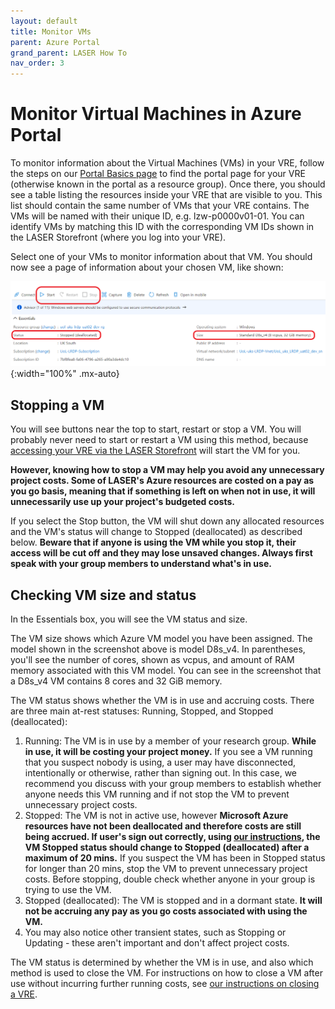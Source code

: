```yaml
---
layout: default
title: Monitor VMs
parent: Azure Portal
grand_parent: LASER How To
nav_order: 3
---
```


# Monitor Virtual Machines in Azure Portal

To monitor information about the Virtual Machines (VMs) in your VRE, follow the steps on our [Portal Basics page](./portal_basics.html) to find the portal page for your VRE (otherwise known in the portal as a resource group). Once there, you should see a table listing the resources inside your VRE that are visible to you. This list should contain the same number of VMs that your VRE contains. The VMs will be named with their unique ID, e.g. lzw-p0000v01-01. You can identify VMs by matching this ID with the corresponding VM IDs shown in the LASER Storefront (where you log into your VRE).

Select one of your VMs to monitor information about that VM. You should now see a page of information about your chosen VM, like shown:

![Screenshot of an Azure VM page, highlighting the start and stop buttons, the status details and size details](../../../images/az_portal/az_portal_vm_page.png){:width="100%" .mx-auto}

## Stopping a VM

You will see buttons near the top to start, restart or stop a VM. You will probably never need to start or restart a VM using this method, because [accessing your VRE via the LASER Storefront](../../../docs/laser_how_to/laser_login.html) will start the VM for you.

**However, knowing how to stop a VM may help you avoid any unnecessary project costs. Some of LASER's Azure resources are costed on a pay as you go basis, meaning that if something is left on when not in use, it will unnecessarily use up your project's budgeted costs.**

If you select the Stop button, the VM will shut down any allocated resources and the VM's status will change to Stopped (deallocated) as described below. **Beware that if anyone is using the VM while you stop it, their access will be cut off and they may lose unsaved changes. Always first speak with your group members to understand what's in use.**

## Checking VM size and status

In the Essentials box, you will see the VM status and size.

The VM size shows which Azure VM model you have been assigned. The model shown in the screenshot above is model D8s_v4. In parentheses, you'll see the number of cores, shown as vcpus, and amount of RAM memory associated with this VM model. You can see in the screenshot that a D8s_v4 VM contains 8 cores and 32 GiB memory.

The VM status shows whether the VM is in use and accruing costs. There are three main at-rest statuses: Running, Stopped, and Stopped (deallocated):

1. Running: The VM is in use by a member of your research group. **While in use, it will be costing your project money.** If you see a VM running that you suspect nobody is using, a user may have disconnected, intentionally or otherwise, rather than signing out. In this case, we recommend you discuss with your group members to establish whether anyone needs this VM running and if not stop the VM to prevent unnecessary project costs.
2. Stopped: The VM is not in active use, however **Microsoft Azure resources have not been deallocated and therefore costs are still being accrued. If user's sign out correctly, using [our instructions](../../../docs/laser_how_to/laser_logoff.html), the VM Stopped status should change to Stopped (deallocated) after a maximum of 20 mins.** If you suspect the VM has been in Stopped status for longer than 20 mins, stop the VM to prevent unnecessary project costs. Before stopping, double check whether anyone in your group is trying to use the VM.
3. Stopped (deallocated): The VM is stopped and in a dormant state. **It will not be accruing any pay as you go costs associated with using the VM.**
4. You may also notice other transient states, such as Stopping or Updating - these aren't important and don't affect project costs.

The VM status is determined by whether the VM is in use, and also which method is used to close the VM. For instructions on how to close a VM after use without incurring further running costs, see [our instructions on closing a VRE](../../../docs/laser_how_to/laser_logoff.html).
